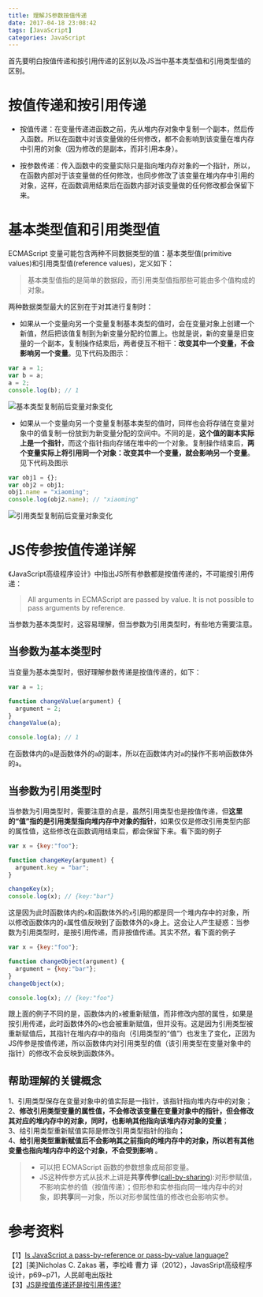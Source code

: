 ```yaml
---
title: 理解JS参数按值传递
date: 2017-04-18 23:08:42
tags: [JavaScript]
categories: JavaScript
---
```


首先要明白按值传递和按引用传递的区别以及JS当中基本类型值和引用类型值的区别。

# 按值传递和按引用传递

- 按值传递：在变量传递进函数之前，先从堆内存对象中复制一个副本，然后传入函数。所以在函数中对该变量做的任何修改，都不会影响到该变量在堆内存中引用的对象（因为修改的是副本，而非引用本身）。

- 按参数传递：传入函数中的变量实际只是指向堆内存对象的一个指针，所以，在函数内部对于该变量做的任何修改，也同步修改了该变量在堆内存中引用的对象，这样，在函数调用结束后在函数内部对该变量做的任何修改都会保留下来。

# 基本类型值和引用类型值

ECMAScript 变量可能包含两种不同数据类型的值：基本类型值(primitive values)和引用类型值(reference values)，定义如下：

> 基本类型值指的是简单的数据段，而引用类型值指那些可能由多个值构成的对象。

两种数据类型最大的区别在于对其进行复制时：

- 如果从一个变量向另一个变量复制基本类型的值时，会在变量对象上创建一个新值，然后把该值复制到为新变量分配的位置上。也就是说，新的变量是旧变量的一个副本，复制操作结束后，两者便互不相干：**改变其中一个变量，不会影响另一个变量**。见下代码及图示：   

```js
var a = 1;
var b = a;
a = 2;
console.log(b); // 1
```

![基本类型复制前后变量对象变化](http://ol9ge41ud.bkt.clouddn.com/20170418185835.png)   

- 如果从一个变量向另一个变量复制基本类型的值时，同样也会将存储在变量对象中的值复制一份放到为新变量分配的空间中。不同的是，**这个值的副本实际上是一个指针**，而这个指针指向存储在堆中的一个对象。复制操作结束后，**两个变量实际上将引用同一个对象：改变其中一个变量，就会影响另一个变量**。见下代码及图示   

```js
var obj1 = {};
var obj2 = obj1;
obj1.name = "xiaoming";
console.log(obj2.name); // "xiaoming"
```

![引用类型复制前后变量对象变化](http://ol9ge41ud.bkt.clouddn.com/20170418185905.png)   

# JS传参按值传递详解

《JavaScript高级程序设计》中指出JS所有参数都是按值传递的，不可能按引用传递：   

> All arguments in ECMAScript are passed by value. It is not possible to pass
  arguments by reference.   

当参数为基本类型时，这容易理解，但当参数为引用类型时，有些地方需要注意。   

## 当参数为基本类型时

当变量为基本类型时，很好理解参数传递是按值传递的，如下：

```js
var a = 1;

function changeValue(argument) {
  argument = 2;
}
changeValue(a);

console.log(a); // 1
```

在函数体内的`a`是函数体外的`a`的副本，所以在函数体内对`a`的操作不影响函数体外的`a`。

## 当参数为引用类型时

当参数为引用类型时，需要注意的点是，虽然引用类型也是按值传递，但**这里的“值”指的是引用类型指向堆内存中对象的指针**，如果仅仅是修改引用类型内部的属性值，这些修改在函数调用结束后，都会保留下来。看下面的例子  

```js
var x = {key:"foo"};

function changeKey(argument) {
  argument.key = "bar"; 
}

changeKey(x);
console.log(x); // {key:"bar"}
```

这是因为此时函数体内的`x`和函数体外的`x`引用的都是同一个堆内存中的对象，所以修改函数体内的`x`属性值反映到了函数体外的`x`身上。这会让人产生疑惑：当参数为引用类型时，是按引用传递，而非按值传递。其实不然，看下面的例子

```js
var x = {key:"foo"};

function changeObject(argument) {
  argument = {key:"bar"};
}
changeObject(x);

console.log(x); // {key:"foo"}
```

跟上面的例子不同的是，函数体内的`x`被重新赋值，而非修改内部的属性，如果是按引用传递，此时函数体外的`x`也会被重新赋值，但并没有。这是因为引用类型被重新赋值后，其指针在堆内存中的指向（引用类型的“值”）也发生了变化，正因为JS传参是按值传递，所以函数体内对引用类型的值（该引用类型在变量对象中的指针）的修改不会反映到函数体外。

## 帮助理解的关键概念

1、引用类型保存在变量对象中的值实际是一指针，该指针指向堆内存中的对象；   
2、**修改引用类型变量的属性值，不会修改该变量在变量对象中的指针，但会修改其对应的堆内存中的对象，同时，也影响其他指向该堆内存对象的变量**；   
3、给引用类型重新赋值实际是修改引用类型指针的指向；   
4、**给引用类型重新赋值后不会影响其之前指向的堆内存中的对象，所以若有其他变量也指向堆内存中的这个对象，不会受到影响** 。     

> - 可以把 ECMAScript 函数的参数想象成局部变量。
> - JS这种传参方式从技术上讲是**共享传参**([call-by-sharing](https://en.wikipedia.org/wiki/Evaluation_strategy#Call_by_sharing)):对形参赋值，不影响实参的值（按值传递）；但形参和实参指向同一堆内存中的对象，即**共享**同一对象，所以对形参属性值的修改也会影响实参。   

# 参考资料
【1】[Is JavaScript a pass-by-reference or pass-by-value language?](http://stackoverflow.com/questions/518000/is-javascript-a-pass-by-reference-or-pass-by-value-language)   
【2】[美]Nicholas C. Zakas 著，李松峰 曹力 译（2012），JavasSript高级程序设计，p69~p71，人民邮电出版社   
【3】[JS是按值传递还是按引用传递?](http://bosn.me/js/js-call-by-sharing/)   